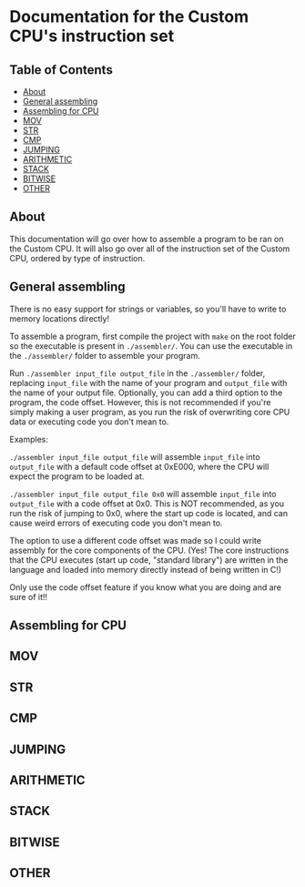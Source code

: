 # Documentation for the Custom CPU's instruction set

## Table of Contents

- [About](#about)
- [General assembling](#general-assembling)
- [Assembling for CPU]()
- [MOV](#mov)
- [STR](#str)
- [CMP](#cmp)
- [JUMPING](#jumping)
- [ARITHMETIC](#arithmetic)
- [STACK](#stack)
- [BITWISE](#bitwise)
- [OTHER](#other)

## About

This documentation will go over how to assemble a program to be ran on the Custom CPU. It will also
go over all of the instruction set of the Custom CPU, ordered by type of instruction.

## General assembling

There is no easy support for strings or variables, so you'll have to write to memory locations directly!

To assemble a program, first compile the project with `make` on the root folder so the executable is present
in `./assembler/`. You can use the executable in the `./assembler/` folder to assemble your program. 

Run `./assembler input_file output_file` in the `./assembler/` folder, replacing `input_file` with the name of your
program and `output_file` with the name of your output file. Optionally, you can add a third option to the program, 
the code offset. However, this is not recommended if you're simply making a user program, as you run the risk of
overwriting core CPU data or executing code you don't mean to. 

Examples:

`./assembler input_file output_file` will assemble `input_file` into `output_file` with a default code offset at 
0xE000, where the CPU will expect the program to be loaded at.

`./assembler input_file output_file 0x0` will assemble `input_file` into `output_file` with a code offset at 0x0. 
This is NOT recommended, as you run the risk of jumping to 0x0, where the start up code is located, and can cause
weird errors of executing code you don't mean to.

The option to use a different code offset was made so I could write assembly for the core components of the CPU.
(Yes! The core instructions that the CPU executes (start up code, "standard library") are written in the language and
loaded into memory directly instead of being written in C!)

Only use the code offset feature if you know what you are doing and are sure of it!!

## Assembling for CPU

## MOV

## STR

## CMP

## JUMPING

## ARITHMETIC

## STACK

## BITWISE

## OTHER